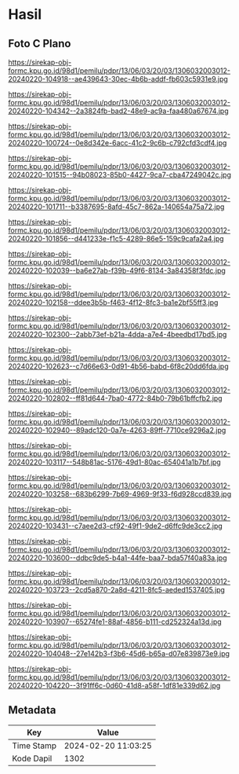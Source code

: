 # Hasil

## Foto C Plano

https://sirekap-obj-formc.kpu.go.id/98d1/pemilu/pdpr/13/06/03/20/03/1306032003012-20240220-104918--ae439643-30ec-4b6b-addf-fb603c5931e9.jpg

https://sirekap-obj-formc.kpu.go.id/98d1/pemilu/pdpr/13/06/03/20/03/1306032003012-20240220-104342--2a3824fb-bad2-48e9-ac9a-faa480a67674.jpg

https://sirekap-obj-formc.kpu.go.id/98d1/pemilu/pdpr/13/06/03/20/03/1306032003012-20240220-100724--0e8d342e-6acc-41c2-9c6b-c792cfd3cdf4.jpg

https://sirekap-obj-formc.kpu.go.id/98d1/pemilu/pdpr/13/06/03/20/03/1306032003012-20240220-101515--94b08023-85b0-4427-9ca7-cba47249042c.jpg

https://sirekap-obj-formc.kpu.go.id/98d1/pemilu/pdpr/13/06/03/20/03/1306032003012-20240220-101711--b3387695-8afd-45c7-862a-140654a75a72.jpg

https://sirekap-obj-formc.kpu.go.id/98d1/pemilu/pdpr/13/06/03/20/03/1306032003012-20240220-101856--d441233e-f1c5-4289-86e5-159c9cafa2a4.jpg

https://sirekap-obj-formc.kpu.go.id/98d1/pemilu/pdpr/13/06/03/20/03/1306032003012-20240220-102039--ba6e27ab-f39b-49f6-8134-3a84358f3fdc.jpg

https://sirekap-obj-formc.kpu.go.id/98d1/pemilu/pdpr/13/06/03/20/03/1306032003012-20240220-102158--ddee3b5b-f463-4f12-8fc3-ba1e2bf55ff3.jpg

https://sirekap-obj-formc.kpu.go.id/98d1/pemilu/pdpr/13/06/03/20/03/1306032003012-20240220-102300--2abb73ef-b21a-4dda-a7e4-4beedbd17bd5.jpg

https://sirekap-obj-formc.kpu.go.id/98d1/pemilu/pdpr/13/06/03/20/03/1306032003012-20240220-102623--c7d66e63-0d91-4b56-babd-6f8c20dd6fda.jpg

https://sirekap-obj-formc.kpu.go.id/98d1/pemilu/pdpr/13/06/03/20/03/1306032003012-20240220-102802--ff81d644-7ba0-4772-84b0-79b61bffcfb2.jpg

https://sirekap-obj-formc.kpu.go.id/98d1/pemilu/pdpr/13/06/03/20/03/1306032003012-20240220-102940--89adc120-0a7e-4263-89ff-7710ce9296a2.jpg

https://sirekap-obj-formc.kpu.go.id/98d1/pemilu/pdpr/13/06/03/20/03/1306032003012-20240220-103117--548b81ac-5176-49d1-80ac-654041a1b7bf.jpg

https://sirekap-obj-formc.kpu.go.id/98d1/pemilu/pdpr/13/06/03/20/03/1306032003012-20240220-103258--683b6299-7b69-4969-9f33-f6d928ccd839.jpg

https://sirekap-obj-formc.kpu.go.id/98d1/pemilu/pdpr/13/06/03/20/03/1306032003012-20240220-103431--c7aee2d3-cf92-49f1-9de2-d6ffc9de3cc2.jpg

https://sirekap-obj-formc.kpu.go.id/98d1/pemilu/pdpr/13/06/03/20/03/1306032003012-20240220-103600--ddbc9de5-b4a1-44fe-baa7-bda57f40a83a.jpg

https://sirekap-obj-formc.kpu.go.id/98d1/pemilu/pdpr/13/06/03/20/03/1306032003012-20240220-103723--2cd5a870-2a8d-4211-8fc5-aeded1537405.jpg

https://sirekap-obj-formc.kpu.go.id/98d1/pemilu/pdpr/13/06/03/20/03/1306032003012-20240220-103907--65274fe1-88af-4856-b111-cd252324a13d.jpg

https://sirekap-obj-formc.kpu.go.id/98d1/pemilu/pdpr/13/06/03/20/03/1306032003012-20240220-104048--27e142b3-f3b6-45d6-b65a-d07e839873e9.jpg

https://sirekap-obj-formc.kpu.go.id/98d1/pemilu/pdpr/13/06/03/20/03/1306032003012-20240220-104220--3f91ff6c-0d60-41d8-a58f-1df81e339d62.jpg


## Metadata

| Key        | Value               |
| ---------- | ------------------- |
| Time Stamp | 2024-02-20 11:03:25 |
| Kode Dapil | 1302                |



